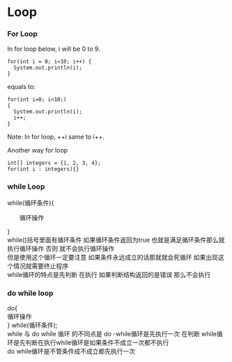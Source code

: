 # Loop    

### For Loop     
In for loop below, i will be 0 to 9.    

    for(int i = 0; i<10; i++) {
      System.out.println(i);
    }

equals to:   

    for(int i=0; i<10;)
    {
      System.out.println(i);
      i++;
    }

Note: In for loop, ++i same to i++.     

Another way for loop     

    int[] integers = {1, 2, 3, 4};
    for(int i : integers){}   

### while Loop
while(循环条件){   

　　循环操作   

}    
while()括号里面有循环条件 如果循环条件返回为true 也就是满足循环条件那么就执行循环操作  否则 就不会执行循环操作      
但是使用这个循环一定要注意 如果条件永远成立的话那就就会死循环 如果出现这个情况就需要终止程序     
while循环的特点是先判断 在执行 如果判断结构返回的是错误 那么不会执行     

### do while loop      
do{     
    循环操作    
} while(循环条件);     
while 与 do while 循环 的不同点是 do -while循环是先执行一次 在判断  while循环是先判断在执行while循环是如果条件不成立一次都不执行      
do while循环是不管条件成不成立都先执行一次     


